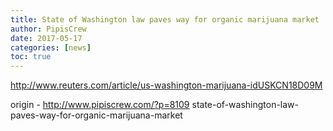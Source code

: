 ```yaml
---
title: State of Washington law paves way for organic marijuana market
author: PipisCrew
date: 2017-05-17
categories: [news]
toc: true
---
```


http://www.reuters.com/article/us-washington-marijuana-idUSKCN18D09M

origin - http://www.pipiscrew.com/?p=8109 state-of-washington-law-paves-way-for-organic-marijuana-market